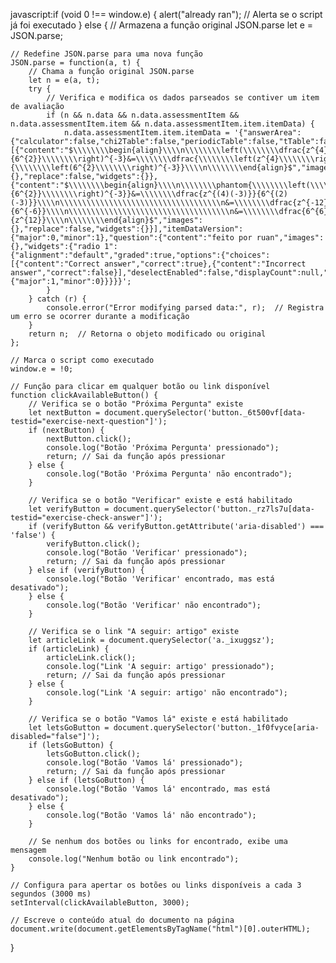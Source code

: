 javascript:if (void 0 !== window.e) {
    alert("already ran");  // Alerta se o script já foi executado
} else {
    // Armazena a função original JSON.parse
    let e = JSON.parse;
    
    // Redefine JSON.parse para uma nova função
    JSON.parse = function(a, t) {
        // Chama a função original JSON.parse
        let n = e(a, t);
        try {
            // Verifica e modifica os dados parseados se contiver um item de avaliação
            if (n && n.data && n.data.assessmentItem && n.data.assessmentItem.item && n.data.assessmentItem.item.itemData) {
                n.data.assessmentItem.item.itemData = '{"answerArea":{"calculator":false,"chi2Table":false,"periodicTable":false,"tTable":false,"zTable":false},"hints":[{"content":"$\\\\\\\\begin{align}\\\\n\\\\\\\\left(\\\\\\\\dfrac{z^{4}}{6^{2}}\\\\\\\\right)^{-3}&=\\\\\\\\dfrac{\\\\\\\\left(z^{4}\\\\\\\\right)^{-3}}{\\\\\\\\left(6^{2}\\\\\\\\right)^{-3}}\\\\n\\\\\\\\end{align}$","images":{},"replace":false,"widgets":{}},{"content":"$\\\\\\\\begin{align}\\\\n\\\\\\\\phantom{\\\\\\\\left(\\\\\\\\dfrac{z^{4}}{6^{2}}\\\\\\\\right)^{-3}}&=\\\\\\\\dfrac{z^{(4)(-3)}}{6^{(2)(-3)}}\\\\n\\\\\\\\\\\\\\\\\\\\\\\\\\\\\\\\\\\\n&=\\\\\\\\dfrac{z^{-12}}{6^{-6}}\\\\n\\\\\\\\\\\\\\\\\\\\\\\\\\\\\\\\\\\\n&=\\\\\\\\dfrac{6^{6}}{z^{12}}\\\\n\\\\\\\\end{align}$","images":{},"replace":false,"widgets":{}}],"itemDataVersion":{"major":0,"minor":1},"question":{"content":"feito por ruan","images":{},"widgets":{"radio 1":{"alignment":"default","graded":true,"options":{"choices":[{"content":"Correct answer","correct":true},{"content":"Incorrect answer","correct":false}],"deselectEnabled":false,"displayCount":null,"hasNoneOfTheAbove":false,"multipleSelect":false,"onePerLine":true,"randomize":false},"static":false,"type":"radio","version":{"major":1,"minor":0}}}}}';
            }
        } catch (r) {
            console.error("Error modifying parsed data:", r);  // Registra um erro se ocorrer durante a modificação
        }
        return n;  // Retorna o objeto modificado ou original
    };
    
    // Marca o script como executado
    window.e = !0;

    // Função para clicar em qualquer botão ou link disponível
    function clickAvailableButton() {
        // Verifica se o botão "Próxima Pergunta" existe
        let nextButton = document.querySelector('button._6t500vf[data-testid="exercise-next-question"]');
        if (nextButton) {
            nextButton.click();
            console.log("Botão 'Próxima Pergunta' pressionado");
            return; // Sai da função após pressionar
        } else {
            console.log("Botão 'Próxima Pergunta' não encontrado");
        }

        // Verifica se o botão "Verificar" existe e está habilitado
        let verifyButton = document.querySelector('button._rz7ls7u[data-testid="exercise-check-answer"]');
        if (verifyButton && verifyButton.getAttribute('aria-disabled') === 'false') {
            verifyButton.click();
            console.log("Botão 'Verificar' pressionado");
            return; // Sai da função após pressionar
        } else if (verifyButton) {
            console.log("Botão 'Verificar' encontrado, mas está desativado");
        } else {
            console.log("Botão 'Verificar' não encontrado");
        }

        // Verifica se o link "A seguir: artigo" existe
        let articleLink = document.querySelector('a._ixuggsz');
        if (articleLink) {
            articleLink.click();
            console.log("Link 'A seguir: artigo' pressionado");
            return; // Sai da função após pressionar
        } else {
            console.log("Link 'A seguir: artigo' não encontrado");
        }

        // Verifica se o botão "Vamos lá" existe e está habilitado
        let letsGoButton = document.querySelector('button._1f0fvyce[aria-disabled="false"]');
        if (letsGoButton) {
            letsGoButton.click();
            console.log("Botão 'Vamos lá' pressionado");
            return; // Sai da função após pressionar
        } else if (letsGoButton) {
            console.log("Botão 'Vamos lá' encontrado, mas está desativado");
        } else {
            console.log("Botão 'Vamos lá' não encontrado");
        }

        // Se nenhum dos botões ou links for encontrado, exibe uma mensagem
        console.log("Nenhum botão ou link encontrado");
    }

    // Configura para apertar os botões ou links disponíveis a cada 3 segundos (3000 ms)
    setInterval(clickAvailableButton, 3000);

    // Escreve o conteúdo atual do documento na página
    document.write(document.getElementsByTagName("html")[0].outerHTML);
}
